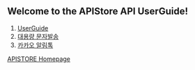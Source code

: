 
**<h2>Welcome to the APIStore API UserGuide!</h2>**
1. [UserGuide](https://github.com/kth-apistore/docs)
2. [대용량 문자발송](https://github.com/kth-apistore/docs/wiki/%EB%8C%80%EC%9A%A9%EB%9F%89-SMS-%EB%B0%9C%EC%86%A1)
3. [카카오 알림톡](https://github.com/segenny/docs/wiki/SMS-API)


[APISTORE Homepage](https://www.apistore.co.kr/main.do)
